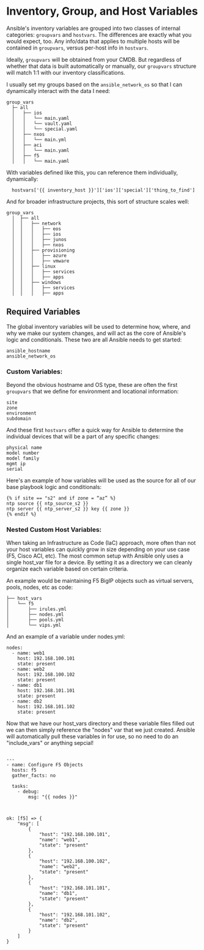# Inventory, Group, and Host Variables

Ansible's inventory variables are grouped into two classes of internal categories: `groupvars` and `hostvars`. The differences are exactly what you would expect, too. Any info/data that applies to multiple hosts will be contained in `groupvars`, versus per-host info in `hostvars`.

Ideally, `groupvars` will be obtained from your CMDB. But regardless of whether that data is built automatically or manually, our `groupvars` structure will match 1:1 with our inventory classifications.

I usually set my groups based on the `ansible_network_os` so that I can dynamically interact with the data I need:

```
group_vars
  ├─ all
  │   ├── ios
  │   │   └── main.yaml
  │   │   └── vault.yaml
  │   │   └── special.yaml
  │   ├── nxos
  │   │   └── main.yml
  │   ├── aci
  │   │   └── main.yaml
  │   ├── f5
  │   │   └── main.yaml
```

With variables defined like this, you can reference them individually, dynamically:
```
  hostvars['{{ inventory_host }}']['ios']['special']['thing_to_find']
```

And for broader infrastructure projects, this sort of structure scales well:
```
group_vars
  │  ├── all
  │  │   ├── network
  │  │   │   ├── eos
  │  │   │   ├── ios
  │  │   │   ├── junos
  │  │   │   ├── nxos
  │  │   ├── provisioning
  │  │   │   ├── azure
  │  │   │   ├── vmware
  │  │   ├── linux
  │  │   │   ├── services
  │  │   │   ├── apps
  │  │   ├── windows
  │  │   │   ├── services
  │  │   │   ├── apps
```


## Required Variables

The global inventory variables will be used to determine how, where, and why we make our system changes, and will act as the core of Ansible's logic and conditionals. These two are all Ansible needs to get started:

```
ansible_hostname
ansible_network_os
```

### Custom Variables:

Beyond the obvious hostname and OS type, these are often the first `groupvars` that we define for environment and locational information:

```
site
zone
environment
subdomain
```

And these first `hostvars` offer a quick way for Ansible to determine the individual devices that will be a part of any specific changes:

```
physical name
model number
model family 
mgmt ip
serial
```

Here's an example of how variables will be used as the source for all of our base playbook logic and conditionals:

```
{% if site == "s2" and if zone = “az” %}
ntp source {{ ntp_source_s2 }}
ntp server {{ ntp_server_s2 }} key {{ zone }}
{% endif %}
```
### Nested Custom Host Variables:

When taking an Infrastructure as Code (IaC) approach, more often than not your host variables can quickly grow in size depending on your use case (F5, Cisco ACI, etc). The most common setup with Ansible only uses a single host_var file for a device. By setting it as a directory we can cleanly organize each variable based on certain criteria.

An example would be maintaining F5 BigIP objects such as virtual servers, pools, nodes, etc as code:

```
├── host_vars
│   └── f5
│       ├── irules.yml
│       ├── nodes.yml
│       ├── pools.yml
│       └── vips.yml

```

And an example of a variable under nodes.yml:

```
nodes:
  - name: web1
    host: 192.168.100.101
    state: present
  - name: web2
    host: 192.168.100.102
    state: present
  - name: db1
    host: 192.168.101.101
    state: present
  - name: db2
    host: 192.168.101.102
    state: present
```


Now that we have our host_vars directory and these variable files filled out we can then simply reference the "nodes" var that we just created. Ansible will automatically pull these variables in for use, so no need to do an "include_vars" or anything sepcial!

```

---
- name: Configure F5 Objects
  hosts: f5
  gather_facts: no

  tasks:
    - debug:
        msg: "{{ nodes }}"



ok: [f5] => {
    "msg": [
        {
            "host": "192.168.100.101",
            "name": "web1",
            "state": "present"
        },
        {
            "host": "192.168.100.102",
            "name": "web2",
            "state": "present"
        },
        {
            "host": "192.168.101.101",
            "name": "db1",
            "state": "present"
        },
        {
            "host": "192.168.101.102",
            "name": "db2",
            "state": "present"
        }
    ]
}

```
